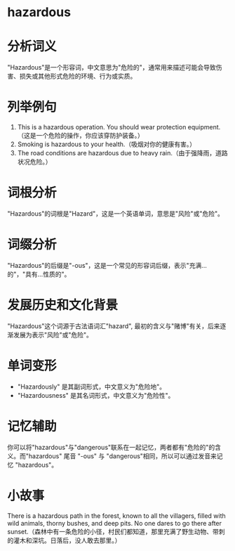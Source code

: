 # hazardous

# 分析词义

  

"Hazardous"是一个形容词，中文意思为"危险的"，通常用来描述可能会导致伤害、损失或其他形式危险的环境、行为或实质。

  

# 列举例句

  

1.  This is a hazardous operation. You should wear protection equipment.（这是一个危险的操作，你应该穿防护装备。）
2.  Smoking is hazardous to your health.（吸烟对你的健康有害。）
3.  The road conditions are hazardous due to heavy rain.（由于强降雨，道路状况危险。）

  

# 词根分析

  

"Hazardous"的词根是"Hazard"，这是一个英语单词，意思是"风险"或"危险"。

  

# 词缀分析

  

"Hazardous"的后缀是"-ous"，这是一个常见的形容词后缀，表示"充满...的"，"具有...性质的"。

  

# 发展历史和文化背景

  

"Hazardous"这个词源于古法语词汇"hazard", 最初的含义与"赌博"有关，后来逐渐发展为表示"风险"或"危险"。

  

# 单词变形

  

*   "Hazardously" 是其副词形式，中文意义为"危险地"。
*   "Hazardousness" 是其名词形式，中文意义为"危险性"。

  

# 记忆辅助

  

你可以将"hazardous"与"dangerous"联系在一起记忆，两者都有"危险的"的含义。而"hazardous" 尾音 "-ous" 与 "dangerous"相同，所以可以通过发音来记忆 "hazardous"。

  

# 小故事

  

There is a hazardous path in the forest, known to all the villagers, filled with wild animals, thorny bushes, and deep pits. No one dares to go there after sunset.（森林中有一条危险的小径，村民们都知道，那里充满了野生动物、带刺的灌木和深坑。日落后，没人敢去那里。）
